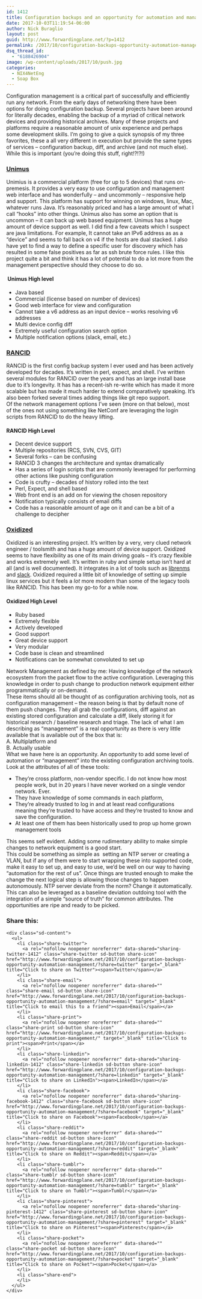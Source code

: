 ```yaml
---
id: 1412
title: Configuration backups and an opportunity for automation and management
date: 2017-10-03T11:19:54-06:00
author: Nick Buraglio
layout: post
guid: http://www.forwardingplane.net/?p=1412
permalink: /2017/10/configuration-backups-opportunity-automation-management/
dsq_thread_id:
  - "6188426904"
image: /wp-content/uploads/2017/10/push.jpg
categories:
  - NIX4NetEng
  - Soap Box
---
```

<div>
  Configuration management is a critical part of successfully and efficiently run any network. From the early days of networking there have been options for doing configuration backup. Several projects have been around for literally decades, enabling the backup of a myriad of critical network devices and providing historical archives. Many of these projects and platforms require a reasonable amount of unix experience and perhaps some development skills. I’m going to give a quick synopsis of my three favorites, these a all very different in execution but provide the same types of services &#8211; configuration backup, diff, and archive (and not much else). While this is important (you’re doing this stuff, right!?!?!)
</div>

<div>
</div>

### [Unimus](https://www.unimus.net)

<div>
  Unimius is a commercial platform (free for up to 5 devices) that runs on-premesis. It provides a very easy to use configuration and management web interface and has wonderfully &#8211; and uncommonly &#8211; responsive help and support. This platform has support for winning on windows, linux, Mac, whatever runs Java. It’s reasonably priced and has a large amount of what I call “hooks” into other things. Unimus also has some an option that is uncommon &#8211; it can back up web based equipment. Unimus has a huge amount of device support as well. I did find a few caveats which I suspect are java limitations. For example, It cannot take an IPv6 address as as a “device” and seems to fall back on v4 if the hosts are dual stacked. I also have yet to find a way to define a specific user for discovery which has resulted in some false positives as far as ssh brute force rules. I like this project quite a bit and think it has a lot of potential to do a lot more from the management perspective should they choose to do so.
</div>

####  Unimus High level

  * Java based
  * Commercial (license based on number of devices)
  * Good web interface for view and configuration
  * Cannot take a v6 address as an input device &#8211; works resolving v6 addresses
  * Multi device config diff
  * Extremely useful configuration search option
  * Multiple notification options (slack, email, etc.)

<div>
</div>

### [RANCID](http://www.shrubbery.net/rancid/)

<div>
  RANCID is the first config backup system I ever used and has been actively developed for decades. It’s written in perl, expect, and shell. I’ve written several modules for RANCID over the years and has an large install base due to it’s longevity. It has has a recent-ish re-write which has made it more scalable but has made it much harder to extend comparatively speaking. It’s also been forked several times adding things like git repo support.
</div>

<div>
  Of the network management options I’ve seen (more on that below), most of the ones not using something like NetConf are leveraging the login scripts from RANCID to do the heavy lifting.
</div>

<div>
</div>

#### RANCID High Level

  * Decent device support
  * Multiple repositories (RCS, SVN, CVS, GIT)
  * Several forks &#8211; can be confusing
  * RANCID 3 changes the architecture and syntax dramatically
  * Has a series of login scripts that are commonly leveraged for performing other actions like pushing configuration
  * Code is crufty &#8211; decades of history rolled into the text
  * Perl, Expect, and shell based
  * Web front end is an add on for viewing the chosen repository
  * Notification typically consists of email diffs
  * Code has a reasonable amount of age on it and can be a bit of a challenge to decipher

<div>
</div>

### [Oxidized](https://github.com/ytti/oxidized)

<div>
  Oxidized is an interesting project. It’s written by a very, very clued network engineer / toolsmith and has a huge amount of device support. Oxidized seems to have flexibility as one of its main driving goals &#8211; it’s crazy flexible and works extremely well. It’s written in ruby and simple setup isn’t hard at all (and is well documented). It integrates in a lot of tools such as <a href="https://www.librenms.org/">librenms</a> and <a href="https://slack.com/">slack</a>. Oxidized required a little bit of knowledge of setting up simple linux services but it feels a <em>lot</em> more modern than some of the legacy tools like RANCID. This has been my go-to for a while now.
</div>

<div>
</div>

#### Oxidized High Level

  * Ruby based
  * Extremely flexible
  * Actively developed
  * Good support
  * Great device support
  * Very modular
  * Code base is clean and streamlined
  * Notifications can be somewhat convoluted to set up

<div>
</div>

<div>
  Network Management as defined by me: Having knowledge of the network ecosystem from the packet flow to the active configuration. Leveraging this knowledge in order to push change to production network equipment either programmatically or on-demand.
</div>

<div>
</div>

<div>
  These items should all be thought of as configuration archiving tools, not as configuration management &#8211; the reason being is that by default none of them push changes. They all grab the configurations, diff against an existing stored configuration and calculate a diff, likely storing it for historical research / baseline research and triage. The lack of what I am describing as “management” is a real opportunity as there is very little available that is available out of the box that is:
</div>

<div>
</div>

<div>
  A. Multiplatform and
</div>

<div>
  B. Actually usable
</div>

<div>
</div>

<div>
  What we have here is an opportunity. An opportunity to add some level of automation or “management” into the existing configuration archiving tools. Look at the attributes of all of these tools:
</div>

  * They’re cross platform, non-vendor specific. I do not know how most people work, but in 20 years I have never worked on a single vendor network. Ever.
  * They have knowledge of some commands in each platform,
  * They’re already trusted to log in and at least read configurations meaning they’re trusted to have access and they’re trusted to know and save the configuration.
  * At least one of them has been historically used to prop up home grown management tools

<div>
</div>

<div>
  This seems self evident. Adding some rudimentary ability to make simple changes to network equipment is a good start.
</div>

<div>
  This could be something as simple as  setting an NTP server or creating a VLAN, but if any of them were to start wrapping these into supported code, make it easy to set up, and easy to use, we’d be well on our way to having “automation for the rest of us”. Once things are trusted enough to make the change the next logical step is allowing those changes to happen autonomously. NTP server deviate from the norm? Change it automatically. This can also be leveraged as a baseline deviation outdoing tool with the integration of a simple “source of truth” for common attributes. The opportunities are ripe and ready to be picked.
</div>

<div class="sharedaddy sd-sharing-enabled">
  <div class="robots-nocontent sd-block sd-social sd-social-icon-text sd-sharing">
    <h3 class="sd-title">
      Share this:
    </h3>
    
    <div class="sd-content">
      <ul>
        <li class="share-twitter">
          <a rel="nofollow noopener noreferrer" data-shared="sharing-twitter-1412" class="share-twitter sd-button share-icon" href="http://www.forwardingplane.net/2017/10/configuration-backups-opportunity-automation-management/?share=twitter" target="_blank" title="Click to share on Twitter"><span>Twitter</span></a>
        </li>
        <li class="share-email">
          <a rel="nofollow noopener noreferrer" data-shared="" class="share-email sd-button share-icon" href="http://www.forwardingplane.net/2017/10/configuration-backups-opportunity-automation-management/?share=email" target="_blank" title="Click to email this to a friend"><span>Email</span></a>
        </li>
        <li class="share-print">
          <a rel="nofollow noopener noreferrer" data-shared="" class="share-print sd-button share-icon" href="http://www.forwardingplane.net/2017/10/configuration-backups-opportunity-automation-management/" target="_blank" title="Click to print"><span>Print</span></a>
        </li>
        <li class="share-linkedin">
          <a rel="nofollow noopener noreferrer" data-shared="sharing-linkedin-1412" class="share-linkedin sd-button share-icon" href="http://www.forwardingplane.net/2017/10/configuration-backups-opportunity-automation-management/?share=linkedin" target="_blank" title="Click to share on LinkedIn"><span>LinkedIn</span></a>
        </li>
        <li class="share-facebook">
          <a rel="nofollow noopener noreferrer" data-shared="sharing-facebook-1412" class="share-facebook sd-button share-icon" href="http://www.forwardingplane.net/2017/10/configuration-backups-opportunity-automation-management/?share=facebook" target="_blank" title="Click to share on Facebook"><span>Facebook</span></a>
        </li>
        <li class="share-reddit">
          <a rel="nofollow noopener noreferrer" data-shared="" class="share-reddit sd-button share-icon" href="http://www.forwardingplane.net/2017/10/configuration-backups-opportunity-automation-management/?share=reddit" target="_blank" title="Click to share on Reddit"><span>Reddit</span></a>
        </li>
        <li class="share-tumblr">
          <a rel="nofollow noopener noreferrer" data-shared="" class="share-tumblr sd-button share-icon" href="http://www.forwardingplane.net/2017/10/configuration-backups-opportunity-automation-management/?share=tumblr" target="_blank" title="Click to share on Tumblr"><span>Tumblr</span></a>
        </li>
        <li class="share-pinterest">
          <a rel="nofollow noopener noreferrer" data-shared="sharing-pinterest-1412" class="share-pinterest sd-button share-icon" href="http://www.forwardingplane.net/2017/10/configuration-backups-opportunity-automation-management/?share=pinterest" target="_blank" title="Click to share on Pinterest"><span>Pinterest</span></a>
        </li>
        <li class="share-pocket">
          <a rel="nofollow noopener noreferrer" data-shared="" class="share-pocket sd-button share-icon" href="http://www.forwardingplane.net/2017/10/configuration-backups-opportunity-automation-management/?share=pocket" target="_blank" title="Click to share on Pocket"><span>Pocket</span></a>
        </li>
        <li class="share-end">
        </li>
      </ul>
    </div>
  </div>
</div>